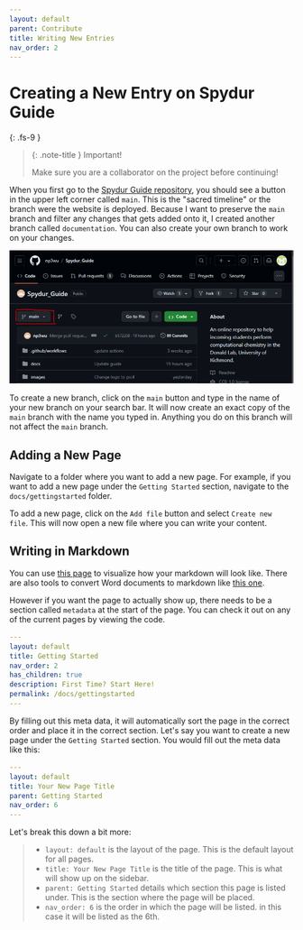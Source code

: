 ```yaml
---
layout: default
parent: Contribute
title: Writing New Entries
nav_order: 2
---
```


# Creating a New Entry on Spydur Guide
{: .fs-9 }

>{: .note-title }
> Important!
>
> Make sure you are a collaborator on the project before continuing!

When you first go to the [Spydur Guide repository](https://github.com/np3wu/Spydur_Guide), you should see a button in the upper left corner called `main`. This is the "sacred timeline" or the branch were the website is deployed. Because I want to preserve the `main` branch and filter any changes that gets added onto it, I created another branch called `documentation`. You can also create your own branch to work on your changes.

<img src="https://github.com/np3wu/Spydur_Guide/blob/documentation/images/program/github/main.PNG?raw=true">

To create a new branch, click on the `main` button and type in the name of your new branch on your search bar. It will now create an exact copy of the `main` branch with the name you typed in. Anything you do on this branch will not affect the `main` branch.

## Adding a New Page

Navigate to a folder where you want to add a new page. For example, if you want to add a new page under the `Getting Started` section, navigate to the `docs/gettingstarted` folder.

To add a new page, click on the `Add file` button and select `Create new file`. This will now open a new file where you can write your content.

## Writing in Markdown

You can use [this page](https://markdownlivepreview.com/) to visualize how your markdown will look like. There are also tools to convert Word documents to markdown like [this one](https://word2md.com/).

However if you want the page to actually show up, there needs to be a section called `metadata` at the start of the page. You can check it out on any of the current pages by viewing the code.

```yaml
---
layout: default
title: Getting Started
nav_order: 2
has_children: true
description: First Time? Start Here!
permalink: /docs/gettingstarted
---
```

By filling out this meta data, it will automatically sort the page in the correct order and place it in the correct section. Let's say you want to create a new page under the `Getting Started` section. You would fill out the meta data like this:

```yaml
---
layout: default
title: Your New Page Title
parent: Getting Started
nav_order: 6
---
```
Let's break this down a bit more:
>- `layout: default` is the layout of the page. This is the default layout for all pages.
>- `title: Your New Page Title` is the title of the page. This is what will show up on the sidebar.
>- `parent: Getting Started` details which section this page is listed under. This is the section where the page will be placed.
>- `nav_order: 6` is the order in which the page will be listed. in this case it will be listed as the 6th.

